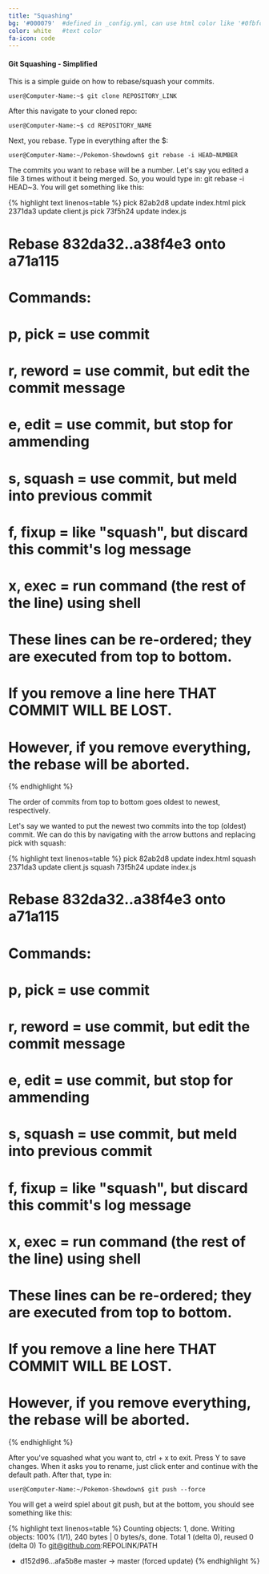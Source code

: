 ```yaml
---
title: "Squashing"
bg: '#000079'  #defined in _config.yml, can use html color like '#0fbfcf'
color: white   #text color
fa-icon: code
---
```

#### Git Squashing - Simplified
This is a simple guide on how to rebase/squash your commits.

``user@Computer-Name:~$ git clone REPOSITORY_LINK``

After this navigate to your cloned repo:

``user@Computer-Name:~$ cd REPOSITORY_NAME``

Next, you rebase. Type in everything after the $:

``user@Computer-Name:~/Pokemon-Showdown$ git rebase -i HEAD~NUMBER``

The commits you want to rebase will be a number. Let's say you edited a file 3 times without it being merged. So, you would type in: git rebase -i HEAD~3. You will get something like this:

{% highlight text linenos=table %}
pick 82ab2d8 update index.html
pick 2371da3 update client.js
pick 73f5h24 update index.js

# Rebase 832da32..a38f4e3 onto a71a115
#
# Commands:
# p, pick = use commit
# r, reword = use commit, but edit the commit message
# e, edit = use commit, but stop for ammending
# s, squash = use commit, but meld into previous commit
# f, fixup = like "squash", but discard this commit's log message
# x, exec = run command (the rest of the line) using shell
#
# These lines can be re-ordered; they are executed from top to bottom.
#
# If you remove a line here THAT COMMIT WILL BE LOST.
#
# However, if you remove everything, the rebase will be aborted.
{% endhighlight %}

The order of commits from top to bottom goes oldest to newest, respectively.

Let's say we wanted to put the newest two commits into the top (oldest) commit. We can do this by navigating with the arrow buttons and replacing pick with squash:

{% highlight text linenos=table %}
pick 82ab2d8 update index.html
squash 2371da3 update client.js
squash 73f5h24 update index.js

# Rebase 832da32..a38f4e3 onto a71a115
#
# Commands:
# p, pick = use commit
# r, reword = use commit, but edit the commit message
# e, edit = use commit, but stop for ammending
# s, squash = use commit, but meld into previous commit
# f, fixup = like "squash", but discard this commit's log message
# x, exec = run command (the rest of the line) using shell
#
# These lines can be re-ordered; they are executed from top to bottom.
#
# If you remove a line here THAT COMMIT WILL BE LOST.
#
# However, if you remove everything, the rebase will be aborted.
{% endhighlight %}

After you've squashed what you want to, ctrl + x to exit. Press Y to save changes. When it asks you to rename, just click enter and continue with the default path. After that, type in:

``user@Computer-Name:~/Pokemon-Showdown$ git push --force``

You will get a weird spiel about git push, but at the bottom, you should see something like this:

{% highlight text linenos=table %}
Counting objects: 1, done.
Writing objects: 100% (1/1), 240 bytes | 0 bytes/s, done.
Total 1 (delta 0), reused 0 (delta 0)
To git@github.com:REPOLINK/PATH
+ d152d96...afa5b8e master -> master (forced update)
{% endhighlight %}

